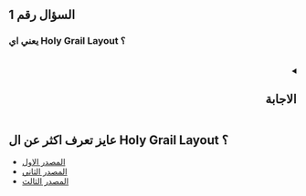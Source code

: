 ## السؤال رقم 1 
### يعني اي Holy Grail Layout ؟


<br>



<details align=right dir=rtl>
  <summary><h2>الاجابة</h2></summary>
  <div>ال Holy Grail Layout عبارة عن page بتكون من `header` و `footer` و `3 اعمدة أو أكثر` زي ما هو ظاهر في الصورة دي 👇 

<div align=center>
  <a href="https://codepen.io/Akr-am/pen/ZEBYWyX?editors=0100">
    <img width="70%" src='https://user-images.githubusercontent.com/69124951/197384080-a1e6c5f7-fe7f-4b17-b863-e6500d2c69c9.gif' />
  </a>
</div>
<br>
 
ال Layout دا يعتبر من ال css issues الي كنا بنواجه صعوبة في تنفيذه فكنا بنعمله بطرق مختلفة و معقده ولكن مع ظهور ال css3 و ظهور ال flexbox و ال grid الموضوع بقي اسهل بكتير.

دلوقتي هنعرف ازاي نعمل ال Layout دا بال flexbox.

### أولا : كود ال HTML
اول حاجة هنعملها هو container لل Layout بتاعنا `<"div class="container>`
و بعدين هنقسم ال container دا ل 3 صفوف بالشكل دا 👇 

<div align=center>
  <img  width="70%" src='https://user-images.githubusercontent.com/69124951/197385015-84fa6c72-bb65-4394-84f2-363eb7dd7fc2.png' />
</div>
<br>



وهنقول ان ال container دا هيكون جواه 
- ال header و الي بيمثل اول صف
- ال div.content-body و الي بيمثل ثاني صف
- ال footer و الي بيمثل ثالث صف


<div align=center>
<img width="50%" src="https://user-images.githubusercontent.com/69124951/197393693-397a5420-654a-49a8-8d91-7a46c1c547d8.png" />  
</div>
<br>



عندنا ثاني صف متقسم من جواه ل 3 اعمدة وهما `Nav` و `main` و `aside` فهنضيفهم جواه بالشكل دا



<div align=center>
<img width="50%" src="https://user-images.githubusercontent.com/69124951/197393827-92f16bee-960d-48b5-8e59-5a73a1b85c80.png" />  
</div>




كدا الشكل النهائي لكود ال HTML هو 
<div align=center>
<img width="50%" src="https://user-images.githubusercontent.com/69124951/197393887-5820e21e-97ba-4fe3-b52c-919bb92f7b00.png" />  
</div>





### ثانيا : كود ال CSS
#### 1- تنسيق ال div.container

احنا عايزين ال 3 صفوف الي جوا ال div.container يكونوا تحت بعض فعشان اعمل كدا هدي لل div.container خاصية ال flex و هخلي اتجاهه رأسي: 




<div align=center>
<img width="50%" src="https://user-images.githubusercontent.com/69124951/197394351-dd28e4da-2690-41c3-972e-f17e148a3246.png" />  
</div>





هنا حطينا ال `height: 100vh` عشان يملأ ال viewport كله.


#### 2- تنسيق ال header و ال footer

ال header و ال footer هديلهم height و ليكن 50px و عايز ال heigth دا يكون ثابت مبيتغيرش -- يعني مش بيحصله grow و لا shrink -- فهحطله `flex-grow: 0` و `flex-shrink: 0`   




<div align=center>
<img width="50%" src="https://user-images.githubusercontent.com/69124951/197394995-19bcd63b-d354-4efc-b97f-ca957fa09d68.png" />  
</div>





هنا احنا استخدمنا ال flex property الي بتعتبر shorthand ل `flex: flex-grow flex-shrink flex-basis` 


### 3- تنسيق ال div.content-body


عايزين بقا ال div.content-body يأخذ ال height المتبقي من ال height بتاع ال container الي هو 100vh فعندي خيارين: 
- هقول ان ال height بتاعه هيساوي `100vh - (height: height of footer + height of header)` الي هو `height: 100vh - (50 * 2)`
- او اديله `flex-grow: 1` 

ثاني حاجه هنعملها هي اننا نديله `display:flex`  و دا عشان اخلي ال `Nav` و `content` و `aside` يكونوا جنب بعض 





<div align=center>
<img width="60%" src="https://user-images.githubusercontent.com/69124951/197395066-357ad337-5e2d-4566-b2b3-61fd44c84724.png" />  
</div>





ال `Nav` و ال `aside`  هديلهم width وليكن `100px` و عايز ال width دا يكون ثابت فهيديلهم `flex-shrink: 0` و `flex-grow: 0`





<div align=center>
<img width="60%" src="https://user-images.githubusercontent.com/69124951/197395189-7f69b14c-4f4b-4985-9c89-08fcca155b9c.png" />  
</div>




عايزين بقا ال div.content يأخذ ال width المتبقي من ال width بتاع ال container الي هو 100% فعندي خيارين: 
- هقول ان ال width بتاعه هيساوي `100vh - (width: width of nav + width of aside)` الي هو `width: 100vh - (100 * 2)`
- او اديله `flex-grow: 1` 





<div align=center>
<img width="60%" src="https://user-images.githubusercontent.com/69124951/197395128-6d838168-71bc-45ba-8292-b05377a8d250.png" />  
</div>



بس كدا #

تقدر تشوف ال source code من هنا : [codepen](https://codepen.io/Akr-am/pen/ZEBYWyX)

### 
تقدر برده تنفذ ال Layout دا باستخدام ال Css3 Grid زي ما هو موضح [هنا](https://www.digitalocean.com/community/tutorials/css-css-grid-holy-grail-layout)  

  <br /></div>
</details>



## عايز تعرف اكثر عن ال Holy Grail Layout ؟

- [المصدر الاول](https://philipwalton.github.io/solved-by-flexbox/demos/holy-grail/)
- [المصدر الثاني](http://alistapart.com/article/holygrail/)
- [المصدر الثالث](https://en.wikipedia.org/wiki/Holy_grail_(web_design))




